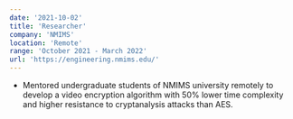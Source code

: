```yaml
---
date: '2021-10-02'
title: 'Researcher'
company: 'NMIMS'
location: 'Remote'
range: 'October 2021 - March 2022'
url: 'https://engineering.nmims.edu/'
---
```


- Mentored undergraduate students of NMIMS university remotely to develop a video encryption algorithm with 50% lower time complexity and higher resistance to cryptanalysis attacks than AES.
